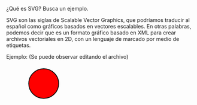 ¿Qué es SVG? Busca un ejemplo.

SVG son las siglas de Scalable Vector Graphics, que podríamos traducir al español como gráficos basados en vectores escalables. En otras palabras, podemos decir que es un formato gráfico basado en XML para crear archivos vectoriales en 2D, con un lenguaje de marcado por medio de etiquetas.

Ejemplo: (Se puede observar editando el archivo)

<?xml version="1.0" standalone="no"?>
<!DOCTYPE svg PUBLIC "-//W3C//DTD SVG 1.1//EN"
"http://www.w3.org/Graphics/SVG/1.1/DTD/svg11.dtd">

<svg xmlns="http://www.w3.org/2000/svg" version="1.1">
<circle cx="100" cy="50" r="40" stroke="black"
stroke-width="2" fill="red" />
</svg>
